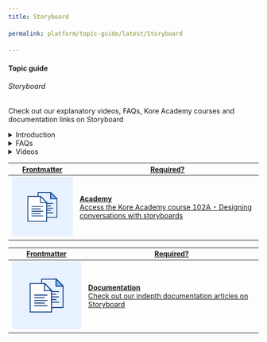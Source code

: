 ```yaml
---
title: Storyboard

permalink: platform/topic-guide/latest/Storyboard

---
```

#### Topic guide
###### Storyboard

   Check out our explanatory videos, FAQs, Kore Academy courses and documentation links on Storyboard
    
<details class="introduction-video">
  <summary>Introduction
  </summary>
  
   [![Introduction to Storyboard](../../../../images/video-icon.svg)](https://drive.google.com/file/d/1ICMkN5MYkXrZ44SGaXgU9srWdFUBKU8I/preview)

  ##### Introduction to Storyboard
  Watch this short video on how to use Storyboard to build mock conversations

</details>

<details>
  <summary>FAQs
  </summary>

  <a class="doc-link" target="_blank" href="https://developer.kore.ai/docs/bots/bot-builder-tool/bot-creation/storyboard/">
 
  What is a Storyboard?

</a>

<a class="doc-link" target="_blank" href="https://developer.kore.ai/docs/bots/bot-builder-tool/bot-creation/storyboard/#Scenes">
 
  What are Scenes?

</a>


<a class="doc-link" target="_blank" href="https://developer.kore.ai/docs/bots/bot-builder-tool/bot-creation/storyboard/#Bot_Messages_Templates">
 
  What are the various message templates that can be used in storyboard scene?

</a>


<a class="doc-link" target="_blank" href="https://developer.kore.ai/docs/bots/bot-builder-tool/bot-creation/storyboard/#Scene_Options">

  How to get feedback on scenes?

</a>


</details>

<details >
  <summary>Videos
  </summary>

   <details-video>
   
   [![Introduction to storyboard](https://i.vimeocdn.com/video/873029368-78a366b9407757e066a37718d766be53d3cb90d7f27708590ca16a1400e95b89-d?mw=1300&mh=975&q=70)](https://drive.google.com/file/d/1ICMkN5MYkXrZ44SGaXgU9srWdFUBKU8I/preview)

  ##### Introduction to Storyboard
  Watch this short video on how to use Storyboard to build mock conversations
      
   </details-video>
   
    <details-video>
   
   [![Introduction to storyboard](https://i.vimeocdn.com/video/873029368-78a366b9407757e066a37718d766be53d3cb90d7f27708590ca16a1400e95b89-d?mw=1300&mh=975&q=70)](https://drive.google.com/file/d/1ICMkN5MYkXrZ44SGaXgU9srWdFUBKU8I/preview)

  ##### Introduction to Storyboard
  Watch this short video on how to use Storyboard to build mock conversations
       
   </details-video>
   
   
    <details-video>
   
   [![Introduction to storyboard](https://i.vimeocdn.com/video/873029368-78a366b9407757e066a37718d766be53d3cb90d7f27708590ca16a1400e95b89-d?mw=1300&mh=975&q=70)](https://drive.google.com/file/d/1ICMkN5MYkXrZ44SGaXgU9srWdFUBKU8I/preview)

  ##### Introduction to Storyboard
  Watch this short video on how to use Storyboard to build mock conversations
       
   </details-video>

  
</details>

<a class="doc-link" target="_blank" href="https://academy.kore.ai/Public/?li=N3dvQXCloNC8PImlwXspgw%3d%3d">
 

| Frontmatter | Required? |
|-------------|-------------|
| ![alt text](images/docIcon.svg "Title") | **Academy**  <br /> Access the Kore Academy course 102A - Designing conversations with storyboards | 


</a>


<a class="doc-link" target="_blank" href="https://developer.kore.ai/docs/bots/bot-builder-tool/bot-creation/storyboard/">
 

| Frontmatter | Required? |
|-------------|-------------|
| ![alt text](images/docIcon.svg "Title") | **Documentation**  <br /> Check out our indepth documentation articles on Storyboard | 


</a>

